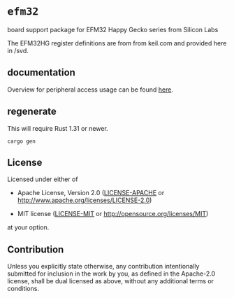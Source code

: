 # `efm32`

board support package for EFM32 Happy Gecko series from Silicon Labs

The EFM32HG register definitions are from from keil.com and provided here in /svd.

documentation
--
Overview for peripheral access usage can be found [here](https://docs.rs/svd2rust/0.12.0/svd2rust/#peripheral-api).

regenerate
--
This will require Rust 1.31 or newer.
```
cargo gen
```

## License

Licensed under either of

- Apache License, Version 2.0 ([LICENSE-APACHE](LICENSE-APACHE) or
  http://www.apache.org/licenses/LICENSE-2.0)

- MIT license ([LICENSE-MIT](LICENSE-MIT) or http://opensource.org/licenses/MIT)

at your option.

## Contribution

Unless you explicitly state otherwise, any contribution intentionally submitted
for inclusion in the work by you, as defined in the Apache-2.0 license, shall be
dual licensed as above, without any additional terms or conditions.
